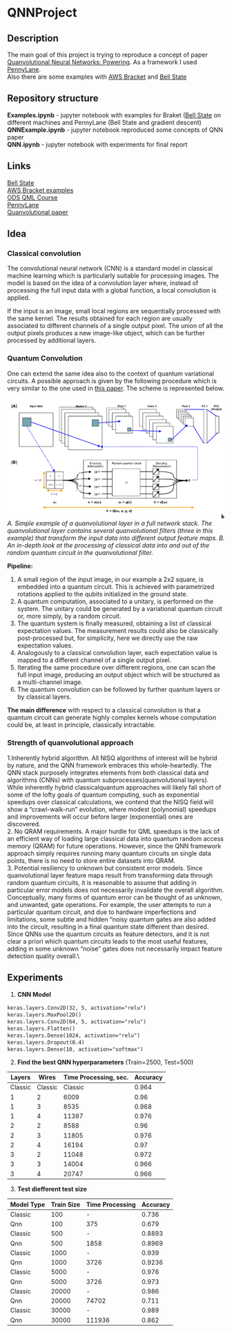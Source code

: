 # QNNProject

## Description
The main goal of this project is trying to reproduce a concept of paper [Quanvolutional Neural Networks: Powering](https://arxiv.org/abs/1904.04767). As a framework I used [PennyLane](https://pennylane.ai/).\
Also there are some examples with [AWS Bracket](https://aws.amazon.com/ru/braket/) and [Bell State](https://en.wikipedia.org/wiki/Bell_state)

## Repository structure
**Examples.ipynb** - jupyter notebook with examples for Braket ([Bell State](https://en.wikipedia.org/wiki/Bell_state) on different machines and PennyLane (Bell State and gradient descent)\
**QNNExample.ipynb** - jupyter notebook reproduced some concepts of QNN paper\
**QNN.ipynb** - jupyter notebook with experiments for final report

## Links
[Bell State](https://en.wikipedia.org/wiki/Bell_state)\
[AWS Bracket examples](https://github.com/aws/amazon-braket-examples)\
[ODS QML Course](https://ods.ai/tracks/qmlcourse)\
[PennyLane](https://pennylane.ai/)\
[Quanvolutional paper](https://arxiv.org/abs/1904.04767)

## Idea
### Classical convolution
The convolutional neural network (CNN) is a standard model in classical machine learning which is particularly suitable for processing images. The model is based on the idea of a convolution layer where, instead of processing the full input data with a global function, a local convolution is applied.

If the input is an image, small local regions are sequentially processed with the same kernel. The results obtained for each region are usually associated to different channels of a single output pixel. The union of all the output pixels produces a new image-like object, which can be further processed by additional layers.

### Quantum Convolution
One can extend the same idea also to the context of quantum variational circuits. A possible approach is given by the following procedure which is very similar to the one used in [this paper](https://arxiv.org/abs/1904.04767). The scheme is represented below.

![Quanvolutional scheme example](qnn_example.png "QNN")
*A. Simple example of a quanvolutional layer in a full network stack. The quanvolutional layer contains several quanvolutional filters (three in this example) that transform the input data into different output feature maps. B. An in-depth look at
the processing of classical data into and out of the random quantum circuit in the quanvolutional filter.*

**Pipeline:**
1. A small region of the input image, in our example a 2x2 square, is embedded into a quantum circuit. This is achieved with parametrized rotations applied to the qubits initialized in the ground state.
2. A quantum computation, associated to a unitary, is performed on the system. The unitary could be generated by a variational quantum circuit or, more simply, by a random circuit.
3. The quantum system is finally measured, obtaining a list of classical expectation values. The measurement results could also be classically post-processed but, for simplicity, here we directly use the raw expectation values.
4. Analogously to a classical convolution layer, each expectation value is mapped to a different channel of a single output pixel.
5. Iterating the same procedure over different regions, one can scan the full input image, producing an output object which will be structured as a multi-channel image.
6. The quantum convolution can be followed by further quantum layers or by classical layers.

**The main difference** with respect to a classical convolution is that a quantum circuit can generate highly complex kernels whose computation could be, at least in principle, classically intractable.

### Strength of quanvolutional approach
1.Inherently hybrid algorithm. All NISQ algorithms of interest will be hybrid by nature, and the QNN framework embraces this whole-heartedly. The QNN stack purposely integrates elements from both classical data and algorithms (CNNs) with quantum subprocesses(quanvolutional layers). While inherently hybrid classicalquantum approaches will likely fall short of some of the lofty goals of quantum computing, such as exponential speedups over classical calculations, we contend that the NISQ field will show a “crawl-walk-run” evolution, where modest (polynomial) speedups and improvements will occur before larger (exponential) ones are discovered.\
2. No QRAM requirements. A major hurdle for QML speedups is the lack of an efficient way of loading large classical data into quantum random access memory (QRAM) for future operations. However, since the QNN framework approach simply requires running many quantum circuits on single data points, there is no need to store entire datasets into QRAM.\
3. Potential resiliency to unknown but consistent error models. Since quanvolutional layer feature maps result from transforming data through random quantum circuits, it is reasonable to assume that adding in particular error models does not necessarily invalidate the overall algorithm. Conceptually, many forms of quantum error can be thought of as unknown, and unwanted, gate operations. For example, the user attempts to run a particular quantum circuit, and due to hardware imperfections and limitations, some subtle and hidden “noisy quantum gates are also added into the circuit, resulting in a final quantum state different than desired. Since QNNs use the quantum circuits as feature detectors, and it is not clear a priori which quantum circuits leads to the most useful features, adding in some unknown “noise” gates does not necessarily impact feature detection quality overall.\

## Experiments
1. **CNN Model**

```
keras.layers.Conv2D(32, 5, activation="relu")
keras.layers.MaxPool2D()
keras.layers.Conv2D(64, 5, activation="relu")
keras.layers.Flatten()
keras.layers.Dense(1024, activation="relu")
keras.layers.Dropout(0.4)
keras.layers.Dense(10, activation="softmax")
```

2. **Find the best QNN hyperparameters** (Train=2500, Test=500)

|Layers|Wires|Time Processing, sec.|Accuracy|
|------|-----|---------------------|--------|
|Classic|Classic|Classic|0.964|
|1|2|6009|0.96|
|1|3|8535|0.968|
|1|4|11397|0.976|
|2|2|8588|0.96|
|2|3|11805|0.976|
|2|4|16194|0.97|
|3|2|11048|0.972|
|3|3|14004|0.966|
|3|4|20747|0.966|

3. **Test diefferent test size**

|Model Type|Train Size|Time Processing| Accuracy|
|----------|----------|---------------|---------|
|Classic|100|-|0.736|
|Qnn|100|375|0.679|
|Classic|500|-|0.8893|
|Qnn|500|1858|0.8969|
|Classic|1000|-|0.939|
|Qnn|1000|3726|0.9236|
|Classic|5000|-|0.976|
|Qnn|5000|3726|0.973|
|Classic|20000|-|0.986|
|Qnn|20000|74702|0.711|
|Classic|30000|-|0.989|
|Qnn|30000|111936|0.862|

